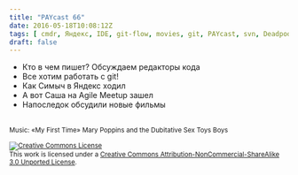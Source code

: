 ```yaml
---
title: "PAYcast 66"
date: 2016-05-18T10:08:12Z
tags: [ cmdr, Яндекс, IDE, git-flow, movies, git, PAYcast, svn, Deadpool, new job, agile, job interview ]
draft: false
---
```

<ul>
<li>Кто в чем пишет? Обсуждаем редакторы кода</li>
<li>Все хотим работать c git!</li>
<li>Как Симыч в Яндекс ходил</li>
<li>А вот Саша на Agile Meetup зашел</li>
<li>Напоследок обсудили новые фильмы</li>
</ul>
<p><span id="more-817"></span><br />
<small>Music: &#171;My First Time&#187; Mary Poppins and the Dubitative Sex Toys Boys</small></p>
<p><small><a href="http://creativecommons.org/licenses/by-nc-sa/3.0/" rel="license"><img style="border-width: 0;" alt="Creative Commons License" src="http://i.creativecommons.org/l/by-nc-sa/3.0/80x15.png" /></a><br />
This work is licensed under a <a href="http://creativecommons.org/licenses/by-nc-sa/3.0/" rel="license">Creative Commons Attribution-NonCommercial-ShareAlike 3.0 Unported License</a>.</small></p>

     